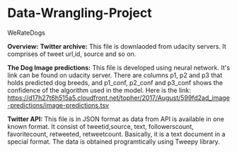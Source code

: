 # Data-Wrangling-Project
WeRateDogs

**Overview:**
**Twitter archive:** This file is downlaoded from udacity servers. It comprises of tweet url,id, source and so on.

**The Dog Image predictions:** This file is developed using neural network. It's link can be found on udacity server. There are columns p1, p2 and p3 that holds predicted dog breeds, and p1_conf, p2_conf and p3_conf shows the confidence of the algorithm used in the model. Here is the link: https://d17h27t6h515a5.cloudfront.net/topher/2017/August/599fd2ad_image-predictions/image-predictions.tsv

**Twitter API:** This file is in JSON format as data from API is available in one known format. It consist of tweetid,source, text, followerscount, favoritecount, retweeted, retweetcount. Basically, it is a text document in a special format. The data is obtained programtically using Tweepy library.
